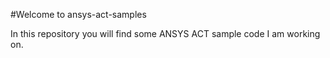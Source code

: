 #Welcome to ansys-act-samples

In this repository you will find some ANSYS ACT sample code I am working on.
